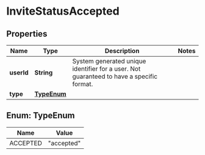 

# InviteStatusAccepted


## Properties

| Name | Type | Description | Notes |
|------------ | ------------- | ------------- | -------------|
|**userId** | **String** | System generated unique identifier for a user. Not guaranteed to have a specific format. |  |
|**type** | [**TypeEnum**](#TypeEnum) |  |  |



## Enum: TypeEnum

| Name | Value |
|---- | -----|
| ACCEPTED | &quot;accepted&quot; |



